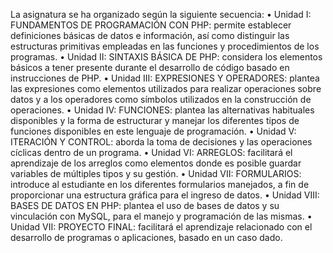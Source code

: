 La asignatura se ha organizado según la siguiente secuencia:
• Unidad I: FUNDAMENTOS DE PROGRAMACIÓN CON PHP: permite establecer definiciones básicas de datos e información,
así como distinguir las estructuras primitivas empleadas en las funciones y procedimientos de los programas.
• Unidad II: SINTAXIS BÁSICA DE PHP: considera los elementos básicos a tener presente durante el desarrollo de código
basado en instrucciones de PHP.
• Unidad III: EXPRESIONES Y OPERADORES: plantea las expresiones como elementos utilizados para realizar operaciones
sobre datos y a los operadores como símbolos utilizados en la construcción de operaciones.
• Unidad IV: FUNCIONES: plantea las alternativas habituales disponibles y la forma de estructurar y manejar los diferentes
tipos de funciones disponibles en este lenguaje de programación.
• Unidad V: ITERACIÓN Y CONTROL: aborda la toma de decisiones y las operaciones cíclicas dentro de un programa.
• Unidad VI: ARREGLOS: facilitará el aprendizaje de los arreglos como elementos donde es posible guardar variables de
múltiples tipos y su gestión.
• Unidad VII: FORMULARIOS: introduce al estudiante en los diferentes formularios manejados, a fin de proporcionar una
estructura gráfica para el ingreso de datos.
• Unidad VIII: BASES DE DATOS EN PHP: plantea el uso de bases de datos y su vinculación con MySQL, para el manejo y
programación de las mismas.
• Unidad VII: PROYECTO FINAL: facilitará el aprendizaje relacionado con el desarrollo de programas o aplicaciones, basado en
un caso dado.

